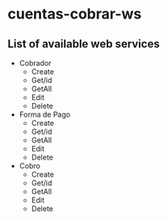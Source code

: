 # cuentas-cobrar-ws

## List of available web services
* Cobrador
  * Create
  * Get/id
  * GetAll
  * Edit
  * Delete
* Forma de Pago
  * Create
  * Get/id
  * GetAll
  * Edit
  * Delete
* Cobro
  * Create
  * Get/id
  * GetAll
  * Edit
  * Delete